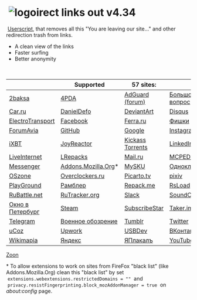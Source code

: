 # &nbsp;![logo](https://raw.githubusercontent.com/XX-J/Direct-links-out/master/icons.ico)irect links out v4.34
&nbsp;[Userscript](https://raw.githubusercontent.com/XX-J/Direct-links-out/master/Direct%20links%20out.user.js), that removes all this "You are leaving our site..." and other redirection trash from links.

- A clean view of the links
- Faster surfing
- Better anonymity
<br>

   | Supported | 57 sites: |   
-- | --------- | ------ | --
 [2baksa](http://2baksa.ws/) | [4PDA](https://4pda.to/) | [AdGuard (forum)](https://forum.adguard.com/) | [Большой вопрос](http://www.bolshoyvopros.ru/)
 [Car.ru](https://car.ru/) | [DanielDefo](https://danieldefo.ru/) | [DeviantArt](https://www.deviantart.com/) | [Disqus](https://disqus.com/)
 [ElectroTransport](https://electrotransport.ru/) | [Facebook](https://www.facebook.com/) | [Ferra.ru](https://www.ferra.ru/) | [Фишки](https://fishki.net/)
 [ForumAvia](https://www.forumavia.ru/) | [GitHub](https://github.com/) | [Google](https://www.google.com/) | [Instagram](https://www.instagram.com/)
 [iXBT](https://www.ixbt.com/) | [JoyReactor](https://joyreactor.cc/) | [Kickass Torrents](https://www.kickasstorrents.pw/) | [LinkedIn](https://www.linkedin.com/)
 [LiveInternet](https://www.liveinternet.ru/) | [LRepacks](https://lrepacks.net/) | [Mail.ru](https://mail.ru/) | [MCPEDL.com](https://mcpedl.com/)
 [Messenger](https://www.messenger.com/) | [Addons.Mozilla.Org](https://addons.mozilla.org/)* | [MySKU](https://mysku.club/) | [Одноклассники](https://ok.ru/)
 [OSzone](http://www.oszone.net/) | [Overclockers.ru](https://overclockers.ru/) | [Picarto.tv](https://www.picarto.tv/) | [pixiv](https://www.pixiv.net/)
 [PlayGround](https://www.playground.ru/) | [Рамблер](https://www.rambler.ru/) | [Repack.me](https://repack.me/) | [RsLoad](https://rsload.net/)
 [RuBattle.net](http://www.rubattle.net/) | [RuTracker.org](https://rutracker.org/forum/index.php) | [Slack](https://slack.com/) | [SoundCloud](https://soundcloud.com/)
 [Окно в Петербург](https://spb-gid.ru/) | [Steam](https://store.steampowered.com/) | [SubscribeStar](https://www.subscribestar.com/) | [Taker.im](https://www.taker.im/)
 [Telegram](https://telegram.org/) | [Военное обозрение](https://topwar.ru/) | [Tumblr](https://www.tumblr.com/) | [Twitter](https://twitter.com/)
 [uCoz](https://www.ucoz.ru/) | [Upwork](https://www.upwork.com/) | [USBDev](https://www.usbdev.ru/) | [ВКонтакте](https://vk.com/)
 [Wikimapia](http://wikimapia.org/) | [Яндекс](https://ya.ru/) | [ЯПлакалъ](https://www.yaplakal.com/) | [YouTube](https://www.youtube.com/)
 [Zoon](https://zoon.ru/)
<br>

&#x2A; To allow extensions to work on sites from FireFox "black list" (like Addons.Mozilla.Org) clean this "black list" by set &nbsp;`extensions.webextensions.restrictedDomains = ""`&nbsp; and &nbsp;`privacy.resistFingerprinting.block_mozAddonManager = true`&nbsp; on _about:config_ page.
